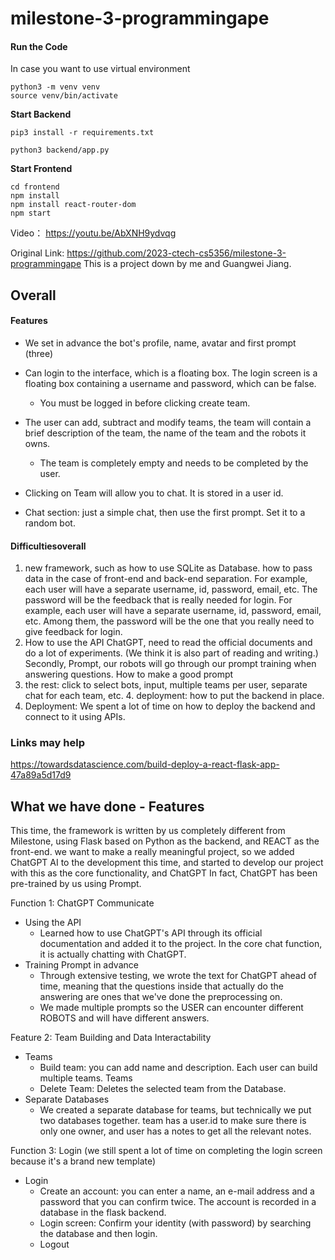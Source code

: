# milestone-3-programmingape
#### Run the Code

In case you want to use virtual environment

``` shell
python3 -m venv venv
source venv/bin/activate
```

**Start Backend**

``` shell
pip3 install -r requirements.txt
```

```shell
python3 backend/app.py
```

**Start Frontend**

``` shell
cd frontend
npm install
npm install react-router-dom
npm start
```

Video： https://youtu.be/AbXNH9ydvqg

Original Link: https://github.com/2023-ctech-cs5356/milestone-3-programmingape
This is a project down by me and Guangwei Jiang.

## Overall
#### Features

- We set in advance the bot's profile, name, avatar and first prompt (three)
- Can login to the interface, which is a floating box. The login screen is a floating box containing a username and password, which can be false.
  - You must be logged in before clicking create team.

- The user can add, subtract and modify teams, the team will contain a brief description of the team, the name of the team and the robots it owns.
  - The team is completely empty and needs to be completed by the user.

- Clicking on Team will allow you to chat. It is stored in a user id.

- Chat section: just a simple chat, then use the first prompt. Set it to a random bot.

#### Difficultiesoverall

1. new framework, such as how to use SQLite as Database. how to pass data in the case of front-end and back-end separation. For example, each user will have a separate username, id, password, email, etc. The password will be the feedback that is really needed for login. For example, each user will have a separate username, id, password, email, etc. Among them, the password will be the one that you really need to give feedback for login.
2. How to use the API ChatGPT, need to read the official documents and do a lot of experiments. (We think it is also part of reading and writing.) Secondly, Prompt, our robots will go through our prompt training when answering questions. How to make a good prompt
3. the rest: click to select bots, input, multiple teams per user, separate chat for each team, etc. 4. deployment: how to put the backend in place.
4. Deployment: We spent a lot of time on how to deploy the backend and connect to it using APIs.

### Links may help

https://towardsdatascience.com/build-deploy-a-react-flask-app-47a89a5d17d9

## What we have done - Features

This time, the framework is written by us completely different from Milestone, using Flask based on Python as the backend, and REACT as the front-end. we want to make a really meaningful project, so we added ChatGPT AI to the development this time, and started to develop our project with this as the core functionality, and ChatGPT In fact, ChatGPT has been pre-trained by us using Prompt.

Function 1: ChatGPT Communicate

- Using the API
  - Learned how to use ChatGPT's API through its official documentation and added it to the project. In the core chat function, it is actually chatting with ChatGPT.
- Training Prompt in advance
  - Through extensive testing, we wrote the text for ChatGPT ahead of time, meaning that the questions inside that actually do the answering are ones that we've done the preprocessing on.
  - We made multiple prompts so the USER can encounter different ROBOTS and will have different answers.

Feature 2: Team Building and Data Interactability

- Teams
  - Build team: you can add name and description. Each user can build multiple teams. Teams
  - Delete Team: Deletes the selected team from the Database.
- Separate Databases
  - We created a separate database for teams, but technically we put two databases together. team has a user.id to make sure there is only one owner, and user has a notes to get all the relevant notes.

Function 3: Login (we still spent a lot of time on completing the login screen because it's a brand new template)

- Login
  - Create an account: you can enter a name, an e-mail address and a password that you can confirm twice. The account is recorded in a database in the flask backend.
  - Login screen: Confirm your identity (with password) by searching the database and then login.
  - Logout

